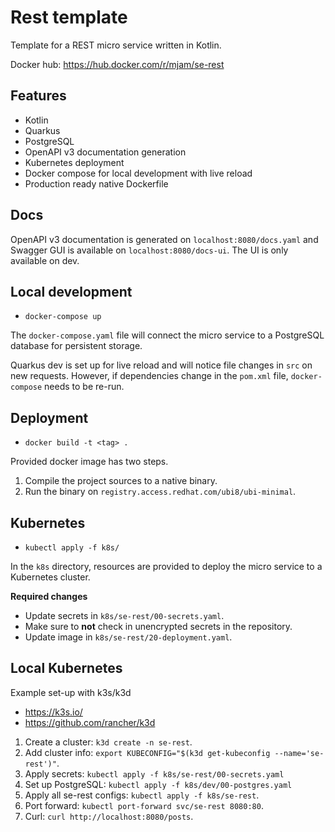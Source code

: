 # Rest template

Template for a REST micro service written in Kotlin.

Docker hub: https://hub.docker.com/r/mjam/se-rest

## Features

* Kotlin
* Quarkus
* PostgreSQL
* OpenAPI v3 documentation generation
* Kubernetes deployment
* Docker compose for local development with live reload
* Production ready native Dockerfile

## Docs

OpenAPI v3 documentation is generated on `localhost:8080/docs.yaml` and Swagger GUI is available on `localhost:8080/docs-ui`. The UI is only available on dev.

## Local development

* `docker-compose up`

The `docker-compose.yaml` file will connect the micro service to a PostgreSQL database for persistent storage.

Quarkus dev is set up for live reload and will notice file changes in `src` on new requests. However, if dependencies change in the `pom.xml` file, `docker-compose` needs to be re-run.

## Deployment

* `docker build -t <tag> .`

Provided docker image has two steps.

1. Compile the project sources to a native binary.
2. Run the binary on `registry.access.redhat.com/ubi8/ubi-minimal`. 

## Kubernetes

* `kubectl apply -f k8s/`

In the `k8s` directory, resources are provided to deploy the micro service to a Kubernetes cluster.

**Required changes**

* Update secrets in `k8s/se-rest/00-secrets.yaml`.
* Make sure to **not** check in unencrypted secrets in the repository.
* Update image in `k8s/se-rest/20-deployment.yaml`.

## Local Kubernetes

Example set-up with k3s/k3d

* https://k3s.io/
* https://github.com/rancher/k3d

1. Create a cluster: `k3d create -n se-rest`.
2. Add cluster info: `export KUBECONFIG="$(k3d get-kubeconfig --name='se-rest')"`.
3. Apply secrets: `kubectl apply -f k8s/se-rest/00-secrets.yaml`
3. Set up PostgreSQL: `kubectl apply -f k8s/dev/00-postgres.yaml`
4. Apply all se-rest configs: `kubectl apply -f k8s/se-rest`.
5. Port forward: `kubectl port-forward svc/se-rest 8080:80`.
6. Curl: `curl http://localhost:8080/posts`.
